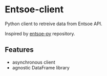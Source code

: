 # Entsoe-client
Python client to retreive data from Entsoe API.

Inspired by [entsoe-py](https://github.com/EnergieID/entsoe-py) repository.

## Features
- asynchronous client
- agnostic DataFrame library
